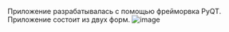 Приложение разрабатывалась с помощью фрейморвка PyQT. Приложение состоит из двух форм.
![image](https://github.com/user-attachments/assets/36b6b2ec-79c0-4b45-9ba8-35940087c28a)

